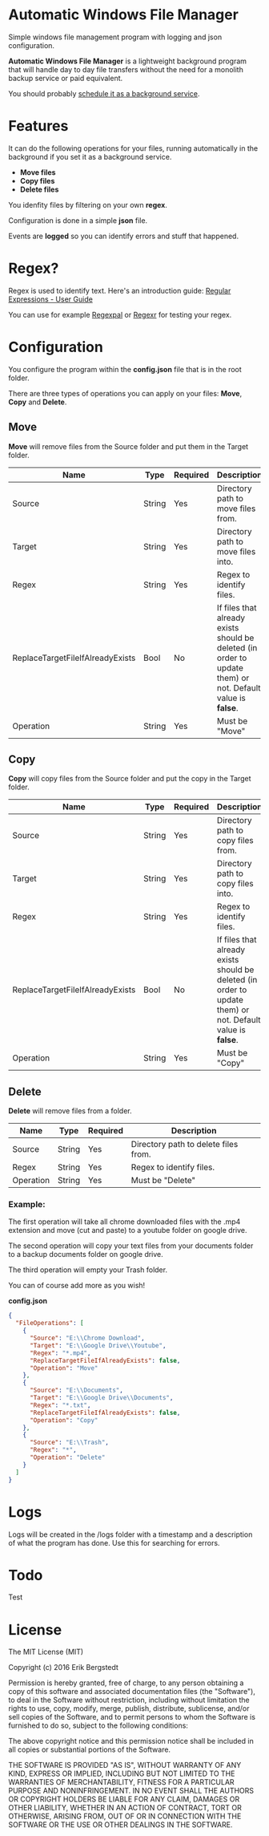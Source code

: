 # Automatic Windows File Manager
Simple windows file management program with logging and json configuration. 

**Automatic Windows File Manager** is a lightweight background program that will handle day to day file transfers without the need for a monolith backup service or paid equivalent.

You should probably [schedule it as a background service](http://windows.microsoft.com/en-au/windows/schedule-task#1TC=windows-7).

# Features

It can do the following operations for your files, running automatically in the background if you set it as a background service.

* **Move files** 
* **Copy files** 
* **Delete files** 

You idenfity files by filtering on your own **regex**.

Configuration is done in a simple **json** file.

Events are **logged** so you can identify errors and stuff that happened.

# Regex?

Regex is used to identify text. Here's an introduction guide: [Regular Expressions - User Guide](http://www.zytrax.com/tech/web/regex.htm)

You can use for example [Regexpal](http://www.regexpal.com/) or [Regexr](http://www.regexr.com/) for testing your regex.

# Configuration

You configure the program within the **config.json** file that is in the root folder.

There are three types of operations you can apply on your files:  **Move**, **Copy** and **Delete**.

## Move

**Move** will remove files from the Source folder and put them in the Target folder.

| Name                             | Type   | Required | Description                                                                      |
|----------------------------------|--------|----------|----------------------------------------------------------------------------------|
| Source                           | String | Yes      | Directory path to move files from.                                               |
| Target                           | String | Yes      | Directory path to move files into.                                               |
| Regex                            | String | Yes      | Regex to identify files.                                                         |
| ReplaceTargetFileIfAlreadyExists | Bool   | No       | If files that already exists should be deleted (in order to update them) or not. Default value is **false**. |
| Operation                        | String | Yes      | Must be "Move"                                                                           |

## Copy

**Copy** will copy files from the Source folder and put the copy in the Target folder.

| Name                             | Type   | Required | Description                                                                      |
|----------------------------------|--------|----------|----------------------------------------------------------------------------------|
| Source                           | String | Yes      | Directory path to copy files from.                                               |
| Target                           | String | Yes      | Directory path to copy files into.                                               |
| Regex                            | String | Yes      | Regex to identify files.                                                         |
| ReplaceTargetFileIfAlreadyExists | Bool   | No       | If files that already exists should be deleted (in order to update them) or not. Default value is **false**. |
| Operation                        | String | Yes      | Must be "Copy"                                                                           |

## Delete

**Delete** will remove files from a folder.

| Name      | Type   | Required | Description                        |
|-----------|--------|----------|------------------------------------|
| Source    | String | Yes      | Directory path to delete files from. |
| Regex     | String | Yes      | Regex to identify files.           |
| Operation | String | Yes      | Must be "Delete"                             |

### Example: 

The first operation will take all chrome downloaded files with the .mp4 extension and move (cut and paste) to a youtube folder on google drive.

The second operation will copy your text files from your documents folder to a backup documents folder on google drive.

The third operation will empty your Trash folder.

You can of course add more as you wish!

**config.json**
```json
{
  "FileOperations": [
    {
      "Source": "E:\\Chrome Download",
      "Target": "E:\\Google Drive\\Youtube",
      "Regex": "*.mp4",
      "ReplaceTargetFileIfAlreadyExists": false,
      "Operation": "Move"
    },
    {
      "Source": "E:\\Documents",
      "Target": "E:\\Google Drive\\Documents",
      "Regex": "*.txt",
      "ReplaceTargetFileIfAlreadyExists": false,
      "Operation": "Copy"
    },
    {
      "Source": "E:\\Trash",
      "Regex": "*",
      "Operation": "Delete"
    }
  ]
}
```

# Logs

Logs will be created in the /logs folder with a timestamp and a description of what the program has done. Use this for searching for errors.

# Todo

Test

# License

The MIT License (MIT)

Copyright (c) 2016 Erik Bergstedt

Permission is hereby granted, free of charge, to any person obtaining a copy
of this software and associated documentation files (the "Software"), to deal
in the Software without restriction, including without limitation the rights
to use, copy, modify, merge, publish, distribute, sublicense, and/or sell
copies of the Software, and to permit persons to whom the Software is
furnished to do so, subject to the following conditions:

The above copyright notice and this permission notice shall be included in all
copies or substantial portions of the Software.

THE SOFTWARE IS PROVIDED "AS IS", WITHOUT WARRANTY OF ANY KIND, EXPRESS OR
IMPLIED, INCLUDING BUT NOT LIMITED TO THE WARRANTIES OF MERCHANTABILITY,
FITNESS FOR A PARTICULAR PURPOSE AND NONINFRINGEMENT. IN NO EVENT SHALL THE
AUTHORS OR COPYRIGHT HOLDERS BE LIABLE FOR ANY CLAIM, DAMAGES OR OTHER
LIABILITY, WHETHER IN AN ACTION OF CONTRACT, TORT OR OTHERWISE, ARISING FROM,
OUT OF OR IN CONNECTION WITH THE SOFTWARE OR THE USE OR OTHER DEALINGS IN THE
SOFTWARE.